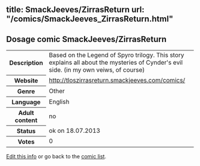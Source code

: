 title: SmackJeeves/ZirrasReturn
url: "/comics/SmackJeeves_ZirrasReturn.html"
---
Dosage comic SmackJeeves/ZirrasReturn
-----------------------------------------

<p id="msg"></p>
<script type="text/javascript">
if (window.location.search === '?edit_info_mail=sent_ok') {
  var elem = document.getElementById("msg");
  elem.innerHTML = 'Edited information sucessfully sent for review, which is usually done daily. Thanks!';
  elem.className = 'ok';
}
</script>
<table class="comicinfo">
<tr>
<th>Description</th><td>Based on the Legend of Spyro trilogy. This story explains all about the mysteries of Cynder's evil side. (in my own veiws, of course)</td>
</tr>
<tr>
<th>Website</th><td><a href="http://tloszirrasreturn.smackjeeves.com/comics/">http://tloszirrasreturn.smackjeeves.com/comics/</a></td>
</tr>
<tr>
<th>Genre</th><td>Other</td>
</tr>
<tr>
<th>Language</th><td>English</td>
</tr>
<tr>
<th>Adult content</th><td>no</td>
</tr>
<tr>
<th>Status</th><td>ok on 18.07.2013</td>
</tr>
<tr>
<th>Votes</th><td>0</td>
</tr>
</table>

[Edit this info](SmackJeeves_ZirrasReturn_edit.html) or go back to the [comic list](../comic-index.html).
